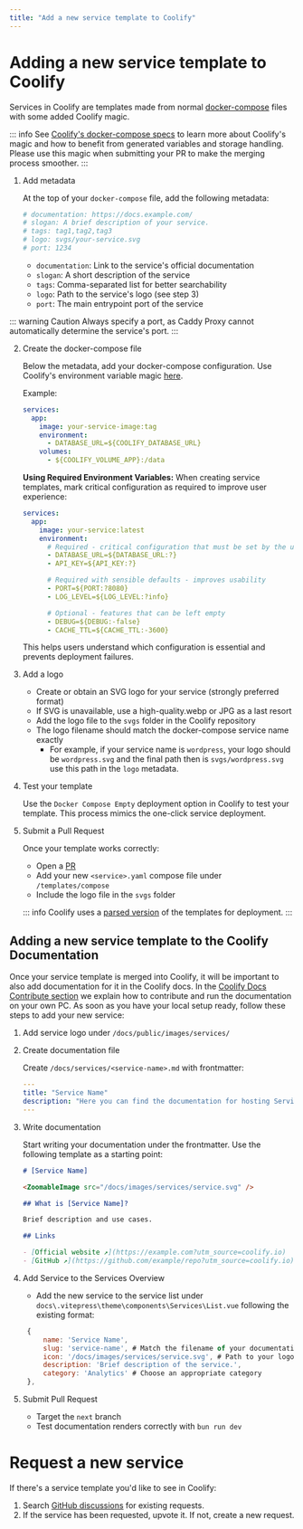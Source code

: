 ```yaml
---
title: "Add a new service template to Coolify"
---
```


# Adding a new service template to Coolify

Services in Coolify are templates made from normal [docker-compose](https://docs.docker.com/reference/compose-file/) files with some added Coolify magic.

::: info
See [Coolify's docker-compose specs](/knowledge-base/docker/compose#coolify-s-magic-environment-variables) to learn more about Coolify's magic and how to benefit from generated variables and storage handling. Please use this magic when submitting your PR to make the merging process smoother.
:::

1. Add metadata

   At the top of your `docker-compose` file, add the following metadata:

   ```yaml
   # documentation: https://docs.example.com/
   # slogan: A brief description of your service.
   # tags: tag1,tag2,tag3
   # logo: svgs/your-service.svg
   # port: 1234
   ```

   - `documentation`: Link to the service's official documentation
   - `slogan`: A short description of the service
   - `tags`: Comma-separated list for better searchability
   - `logo`: Path to the service's logo (see step 3)
   - `port`: The main entrypoint port of the service

::: warning Caution
Always specify a port, as Caddy Proxy cannot automatically determine the service's port.
:::

2. Create the docker-compose file

   Below the metadata, add your docker-compose configuration. Use Coolify's environment variable magic [here](/knowledge-base/docker/compose#coolifys-magic-environment-variables).

   Example:

   ```yaml
   services:
     app:
       image: your-service-image:tag
       environment:
         - DATABASE_URL=${COOLIFY_DATABASE_URL}
       volumes:
         - ${COOLIFY_VOLUME_APP}:/data
   ```

   **Using Required Environment Variables:**
   When creating service templates, mark critical configuration as required to improve user experience:

   ```yaml
   services:
     app:
       image: your-service:latest
       environment:
         # Required - critical configuration that must be set by the user
         - DATABASE_URL=${DATABASE_URL:?}
         - API_KEY=${API_KEY:?}

         # Required with sensible defaults - improves usability
         - PORT=${PORT:?8080}
         - LOG_LEVEL=${LOG_LEVEL:?info}

         # Optional - features that can be left empty
         - DEBUG=${DEBUG:-false}
         - CACHE_TTL=${CACHE_TTL:-3600}
   ```

   This helps users understand which configuration is essential and prevents deployment failures.

3. Add a logo

   - Create or obtain an SVG logo for your service (strongly preferred format)
   - If SVG is unavailable, use a high-quality.webp or JPG as a last resort
   - Add the logo file to the `svgs` folder in the Coolify repository
   - The logo filename should match the docker-compose service name exactly
     - For example, if your service name is `wordpress`, your logo should be `wordpress.svg` and the final path then is `svgs/wordpress.svg` use this path in the `logo` metadata.

4. Test your template

   Use the `Docker Compose Empty` deployment option in Coolify to test your template. This process mimics the one-click service deployment.

5. Submit a Pull Request

   Once your template works correctly:

   - Open a [PR](https://github.com/coollabsio/coolify/compare)
   - Add your new `<service>.yaml` compose file under `/templates/compose`
   - Include the logo file in the `svgs` folder

   ::: info
   Coolify uses a [parsed version](https://github.com/coollabsio/coolify/blob/main/templates/service-templates.json) of the templates for deployment.
   :::

## Adding a new service template to the Coolify Documentation

Once your service template is merged into Coolify, it will be important to also add documentation for it in the Coolify docs.
In the [Coolify Docs Contribute section](/get-started/contribute/documentation) we explain how to contribute and run the documentation on your own PC.
As soon as you have your local setup ready, follow these steps to add your new service:

1. Add service logo under `/docs/public/images/services/`

2. Create documentation file

   Create `/docs/services/<service-name>.md` with frontmatter:

   ```yaml
   ---
   title: "Service Name"
   description: "Here you can find the documentation for hosting Service Name with Coolify."
   ---
   ```

3. Write documentation

   Start writing your documentation under the frontmatter. Use the following template as a starting point:

   ```markdown
   # [Service Name]

   <ZoomableImage src="/docs/images/services/service.svg" />

   ## What is [Service Name]?

   Brief description and use cases.

   ## Links

   - [Official website ↗](https://example.com?utm_source=coolify.io)
   - [GitHub ↗](https://github.com/example/repo?utm_source=coolify.io)
   ```

4. Add Service to the Services Overview

   - Add the new service to the service list under `docs\.vitepress\theme\components\Services\List.vue` following the existing format:

   ```js
    {
        name: 'Service Name',
        slug: 'service-name', # Match the filename of your documentation file
        icon: '/docs/images/services/service.svg', # Path to your logo
        description: 'Brief description of the service.',
        category: 'Analytics' # Choose an appropriate category
    },
   ```

5. Submit Pull Request

   - Target the `next` branch
   - Test documentation renders correctly with `bun run dev`

# Request a new service

If there's a service template you'd like to see in Coolify:

1. Search [GitHub discussions](https://github.com/coollabsio/coolify/discussions/categories/service-template-requests) for existing requests.
2. If the service has been requested, upvote it. If not, create a new request.
